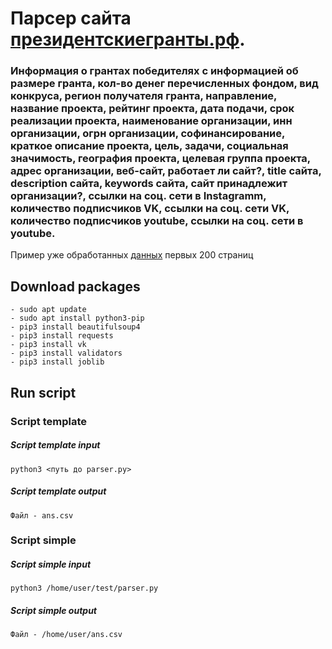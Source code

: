 # Парсер сайта [президентскиегранты.рф](https://xn--80afcdbalict6afooklqi5o.xn--p1ai/). 
### Информация о грантах победителях с информацией об размере гранта, кол-во денег перечисленных фондом, вид конкруса, регион получателя гранта, направление, название проекта, рейтинг проекта, дата подачи, срок реализации проекта, наименование организации, инн организации, огрн организации, софинансирование, краткое описание проекта, цель, задачи, социальная значимость, география проекта, целевая группа проекта, адрес организации, веб-сайт, работает ли сайт?, title сайта, description сайта, keywords сайта, сайт принадлежит организации?, ссылки на соц. сети в Instagramm, количество подписчиков VK, ссылки на соц. сети VK, количество подписчиков youtube, ссылки на соц. сети в youtube.
Пример уже обработанных [данных](https://drive.google.com/file/d/1LyJkJqroRLs9q9Lei63puHpweQMNZN9e/view) первых 200 страниц
## Download packages 
```
- sudo apt update
- sudo apt install python3-pip
- pip3 install beautifulsoup4
- pip3 install requests
- pip3 install vk
- pip3 install validators
- pip3 install joblib
```
## Run script
### Script template
##### Script template input
```
python3 <путь до parser.py>
```
##### Script template output
```
Файл - ans.csv
```

### Script simple
##### Script simple input
```
python3 /home/user/test/parser.py
```
##### Script simple output
```
Файл - /home/user/ans.csv
```

